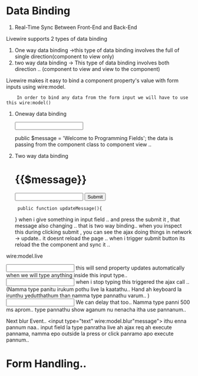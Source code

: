 # Data Binding
1. Real-Time Sync Between Front-End and Back-End

Livewire supports 2 types of data binding 
1. One way data binding ->this type of data binding involves the full of single direction(component to view only) 
2. two way data binding -> This type of data binding involves both direction .. (component to view and view to the component)

 Livewire makes it easy to bind a component property's value with form inputs using wire:model.

        In order to bind any data from the form input we will have to use this wire:model()
1. Oneway data binding

   <input type="text" wire:model="message">

   public $message = 'Welcome to Programming Fields';
 the data is passing from the component class to component view ..    

2. Two way data binding

    <h1>{{$message}}</h1>
    <input type="text" wire:model="message">
    <button wire:click="updateMessage">Submit</button>

        public function updateMessage(){

   }
when i give something in input field .. and press the submit it , that message also changing .. that is two way binding.. 
    when you inspect this during clicking submit , you can see the ajax doing things in network -> update.. it doesnt reload the page .. when i trigger submit button its reload the the component and sync it .. 

wire:model.live

<input type="text" wire:model.live="message">
        this will send property updates automatically when we will type anything inside this input type.. 

<input type="text" wire:model.live.debounce="message">
            when i stop typing this triggered the ajax call .. (Namma type panitu irukum pothu live la kaatathu.. Hand ah keyboard la irunthu yedutthathum than namma type pannathu varum.. )

<input type="text" wire:model.live.debounce.500ms="message">
          We can delay that too.. Namma type panni 500 ms aprom.. type pannathu show aganum nu nenacha itha use pannanum.. 

Next blur Event..
<input type="text" wire:model.blur"message">
    ithu enna pannum naa.. input field la type panratha live ah ajax req ah execute pannama, namma epo outside la press or click panramo apo execute pannum.. 

# Form Handling..

